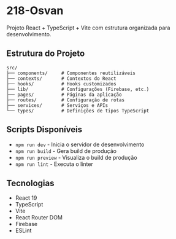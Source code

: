 # 218-Osvan

Projeto React + TypeScript + Vite com estrutura organizada para desenvolvimento.

## Estrutura do Projeto

```
src/
├── components/     # Componentes reutilizáveis
├── contexts/       # Contextos do React
├── hooks/          # Hooks customizados
├── lib/            # Configurações (Firebase, etc.)
├── pages/          # Páginas da aplicação
├── routes/         # Configuração de rotas
├── services/       # Serviços e APIs
└── types/          # Definições de tipos TypeScript
```

## Scripts Disponíveis

- `npm run dev` - Inicia o servidor de desenvolvimento
- `npm run build` - Gera build de produção
- `npm run preview` - Visualiza o build de produção
- `npm run lint` - Executa o linter

## Tecnologias

- React 19
- TypeScript
- Vite
- React Router DOM
- Firebase
- ESLint
